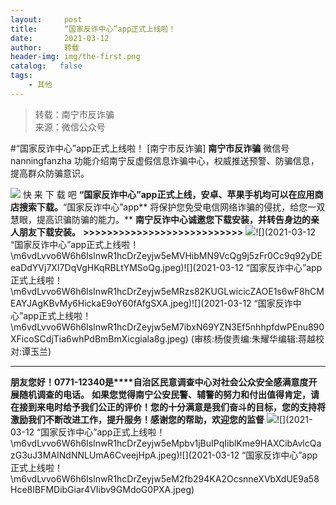 ```yaml
---
layout:     post
title:      “国家反诈中心”app正式上线啦！
date:       2021-03-12
author:     转载
header-img: img/the-first.png
catalog:   false
tags:
    - 其他
---
```


<blockquote><p>转载：南宁市反诈骗<br>
来源：微信公众号</p></blockquote>

#“国家反诈中心”app正式上线啦！
[南宁市反诈骗]
**南宁市反诈骗**
微信号nanningfanzha
功能介绍南宁反虚假信息诈骗中心，权威推送预警、防骗信息，提高群众防骗意识。

![]({{site.baseurl}}/postimg/m6vdLvvo6W6h6IslnwR1hcDrZeyjw5eMsV6Am7ODvUUcLYP21gNURxibdNyOA1HJC5njOiaLmI9Nu7Z3J9LpiadTw.gif)
快
来
下
载
吧
**“国家反诈中心”app正式上线，安卓、苹果手机均可以在应用商店搜索下载。**“国家反诈中心”app**
将保护您免受电信网络诈骗的侵扰，给您一双慧眼，提高识骗防骗的能力。**
**南宁反诈中心诚邀您下载安装，并转告身边的亲人朋友下载安装。**
**>>>>>>>>>>>>>>>>>>>>>>>>>>>**
![]({{site.baseurl}}/postimg/m6vdLvvo6W6h6IslnwR1hcDrZeyjw5eMTiaOevVNC3jNT0K0IwD1a5Y1t0H2Wtwas8JGfeGXDWibiabO39LIibeLcw.jpeg)![](2021-03-12
“国家反诈中心”app正式上线啦！\\m6vdLvvo6W6h6IslnwR1hcDrZeyjw5eMVHibMN9VcQg9j5zFr0Cc9q92yDEeaDdYVj7XI7DqVgHKqRBLtYMSoQg.jpeg)![](2021-03-12
“国家反诈中心”app正式上线啦！\\m6vdLvvo6W6h6IslnwR1hcDrZeyjw5eMRzs82KUGLwicicZAOE1s6wF8hCMEAYJAgKBvMy6HickaE9oY60fAfgSXA.jpeg)![](2021-03-12
“国家反诈中心”app正式上线啦！\\m6vdLvvo6W6h6IslnwR1hcDrZeyjw5eM7ibxN69YZN3Ef5nhhpfdwPEnu890XFicoSCdjTia6whPdBmBmXicgiala8g.jpeg)
(审核:杨俊责编:朱耀华编辑:蒋越校对:谭玉兰)
***
**朋友您好！0771-12340是****自治区民意调查中心对社会公众安全感满意度开展随机调查的电话。**
**如果您觉得南宁公安民警、辅警的努力和付出值得肯定，请在接到来电时给予我们公正的评价！您的十分满意是我们奋斗的目标，您的支持将激励我们不断改进工作，提升服务！感谢您的帮助，欢迎您的监督**
![]({{site.baseurl}}/postimg/m6vdLvvo6W6h6IslnwR1hcDrZeyjw5eMU3dicBcLK5nRHsOA4AMndw1PqqjmBCjuMovs3eoLibzORhHr0mcJOghw.jpeg)![](2021-03-12
“国家反诈中心”app正式上线啦！\\m6vdLvvo6W6h6IslnwR1hcDrZeyjw5eMpbv1jBuIPqIiblKme9HAXCibAvlcQazG3uJ3MAINdNNLUmA6CveejHpA.jpeg)![](2021-03-12
“国家反诈中心”app正式上线啦！\\m6vdLvvo6W6h6IslnwR1hcDrZeyjw5eM2fb294KA2OcsnneXVbXdUE9a58Hce8IBFMDibGiar4VIibv9GMdoG0PXA.jpeg)
